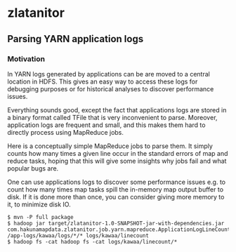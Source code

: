 zlatanitor
==========


## Parsing YARN application logs

### Motivation

In YARN logs generated by applications can be are moved to a central location in HDFS. This gives an easy way to access these logs for debugging purposes or for historical analyses to discover performance issues.

Everything sounds good, except the fact that applications logs are stored in a binary format called TFile that is very inconvenient to parse. Moreover, application logs are frequent and small, and this makes them hard to directly process using MapReduce jobs.

Here is a conceptually simple MapReduce jobs to parse them. It simply counts how many times a given line occur in the standard errors of map and reduce tasks, hoping that this will give some insights why jobs fail and what popular bugs are.

One can use applications logs to discover some performance issues e.g. to count how many times map tasks spill the in-memory map output buffer to disk. If it is done more than once, you can consider giving more memory to it, to minimize disk IO.

	$ mvn -P full package
	$ hadoop jar target/zlatanitor-1.0-SNAPSHOT-jar-with-dependencies.jar com.hakunamapdata.zlatanitor.job.yarn.mapreduce.ApplicationLogLineCount /app-logs/kawaa/logs/*/* logs/kawaa/linecount
	$ hadoop fs -cat hadoop fs -cat logs/kawaa/linecount/*

